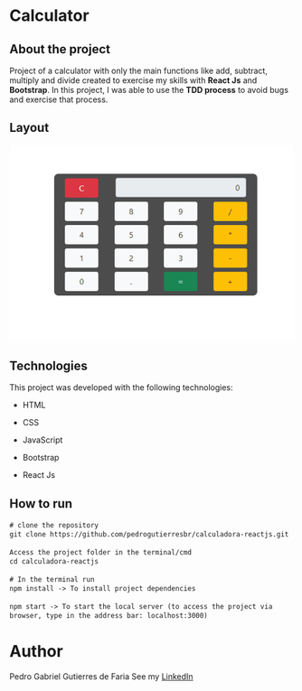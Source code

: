 # Calculator

## About the project

Project of a calculator with only the main functions like add, subtract, multiply and divide created to exercise my skills with **React Js** and **Bootstrap**. In this project, I was able to use the **TDD process** to avoid bugs and exercise that process.

## Layout

![Layout](https://github.com/pedrogutierresbr/calculadora-reactjs/blob/main/public/assets/gif-desktop.gif?raw=true)

## Technologies

This project was developed with the following technologies:

-   HTML

-   CSS

-   JavaScript

-   Bootstrap

-   React Js

## How to run

```
# clone the repository
git clone https://github.com/pedrogutierresbr/calculadora-reactjs.git

Access the project folder in the terminal/cmd
cd calculadora-reactjs

# In the terminal run
npm install -> To install project dependencies

npm start -> To start the local server (to access the project via browser, type in the address bar: localhost:3000)
```

# Author

Pedro Gabriel Gutierres de Faria See my [LinkedIn](https://www.linkedin.com/in/pedro-gutierres/)
